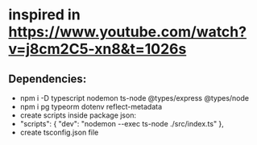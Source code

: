 # inspired in https://www.youtube.com/watch?v=j8cm2C5-xn8&t=1026s

## Dependencies:
  - npm i -D typescript nodemon ts-node @types/express @types/node
  - npm i pg typeorm dotenv reflect-metadata
  - create scripts inside package json:
   - "scripts": {
        "dev": "nodemon --exec ts-node ./src/index.ts"
      },
  - create tsconfig.json file